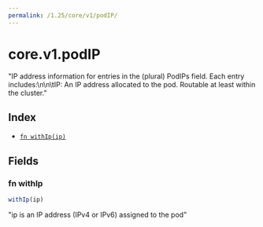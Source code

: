 ```yaml
---
permalink: /1.25/core/v1/podIP/
---
```


# core.v1.podIP

"IP address information for entries in the (plural) PodIPs field. Each entry includes:\n\n\tIP: An IP address allocated to the pod. Routable at least within the cluster."

## Index

* [`fn withIp(ip)`](#fn-withip)

## Fields

### fn withIp

```ts
withIp(ip)
```

"ip is an IP address (IPv4 or IPv6) assigned to the pod"